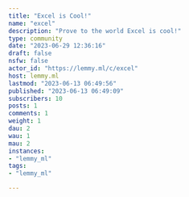 ```yaml
---
title: "Excel is Cool!" 
name: "excel"
description: "Prove to the world Excel is cool!"
type: community
date: "2023-06-29 12:36:16"
draft: false
nsfw: false
actor_id: "https://lemmy.ml/c/excel"
host: lemmy.ml
lastmod: "2023-06-13 06:49:56"
published: "2023-06-13 06:49:09"
subscribers: 10
posts: 1
comments: 1
weight: 1
dau: 2
wau: 1
mau: 2
instances:
- "lemmy_ml"
tags: 
- "lemmy_ml"

---
```

